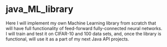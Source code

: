 # java_ML_library
Here I will implement my own Machine Learning library from scratch that will have full functionality of feed-forward fully-connected neural networks. I will train and test it on CIFAR-10 and 100 data sets, and, once the library is functional, will use it as a part of my next Java API projects. 
